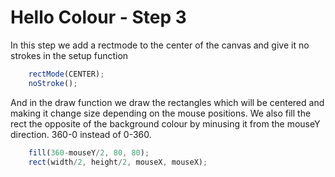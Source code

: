 # Hello Colour - Step 3

In this step we add a rectmode to the center of the canvas and give it no strokes in the setup function

```js
    rectMode(CENTER);
    noStroke();
```

And in the draw function we draw the rectangles which will be centered and making it change size depending on the mouse positions.
We also fill the rect the opposite of the background colour by minusing it from the mouseY direction. 360-0 instead of 0-360. 

```js
    fill(360-mouseY/2, 80, 80);
    rect(width/2, height/2, mouseX, mouseX);
```
